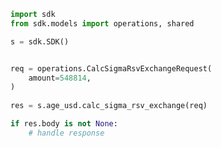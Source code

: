 <!-- Start SDK Example Usage -->
```python
import sdk
from sdk.models import operations, shared

s = sdk.SDK()


req = operations.CalcSigmaRsvExchangeRequest(
    amount=548814,
)
    
res = s.age_usd.calc_sigma_rsv_exchange(req)

if res.body is not None:
    # handle response
```
<!-- End SDK Example Usage -->